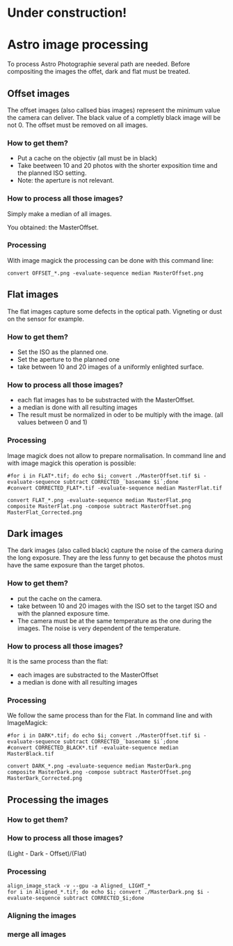 # Under construction!
# Astro image processing

To process Astro Photographie several path are needed. Before compositing the images the offet, dark and flat must be treated.

## Offset images
The offset images (also callsed bias images) represent the minimum value the camera can deliver. The black value of a completly black image will be not 0.
The offset must be removed on all images.

### How to get them?
- Put a cache on the objectiv (all must be in black)
- Take beetween 10 and 20 photos with the shorter exposition time and the planned ISO setting.
- Note: the aperture is not relevant.

### How to process all those images?
Simply make a median of all images.

You obtained: the MasterOffset.

### Processing
With image magick the processing can be done with this command line:

    convert OFFSET_*.png -evaluate-sequence median MasterOffset.png

## Flat images
The flat images capture some defects in the optical path. Vigneting or dust on the sensor for example.

### How to get them?
- Set the ISO as the planned one.
- Set the aperture to the planned one
- take between 10 and 20 images of a uniformly enlighted surface. 

### How to process all those images?
- each flat images has to be substracted with the MasterOffset.
- a median is done with all resulting images
- The result must be normalized in oder to be multiply with the image. (all values between 0 and 1)

### Processing
Image magick does not allow to prepare normalisation.
In command line and with image magick this operation is possible:

    #for i in FLAT*.tif; do echo $i; convert ./MasterOffset.tif $i -evaluate-sequence subtract CORRECTED_´basename $i´;done
    #convert CORRECTED_FLAT*.tif -evaluate-sequence median MasterFlat.tif
    
    convert FLAT_*.png -evaluate-sequence median MasterFlat.png
    composite MasterFlat.png -compose subtract MasterOffset.png MasterFlat_Corrected.png
    
## Dark images
The dark images (also called black) capture the noise of the camera during the long exposure. They are the less funny to get because the photos must have the same exposure than the target photos.

### How to get them?
- put the cache on the camera.
- take between 10 and 20 images with the ISO set to the target ISO and with the planned exposure time.
- The camera must be at the same temperature as the one during the images. The noise is very dependent of the temperature.

### How to process all those images?
It is the same process than the flat:
- each images are substracted to the MasterOffset
- a median is done with all resulting images

### Processing
We follow the same process than for the Flat. In command line and with ImageMagick:

    #for i in DARK*.tif; do echo $i; convert ./MasterOffset.tif $i -evaluate-sequence subtract CORRECTED_´basename $i´;done
    #convert CORRECTED_BLACK*.tif -evaluate-sequence median MasterBlack.tif
    
    convert DARK_*.png -evaluate-sequence median MasterDark.png
    composite MasterDark.png -compose subtract MasterOffset.png MasterDark_Corrected.png

## Processing the images
### How to get them?
### How to process all those images?
(Light - Dark - Offset)/(Flat)
### Processing

    align_image_stack -v --gpu -a Aligned_ LIGHT_*
    for i in Aligned_*.tif; do echo $i; convert ./MasterDark.png $i -evaluate-sequence subtract CORRECTED_$i;done
    

### Aligning the images

### merge all images
